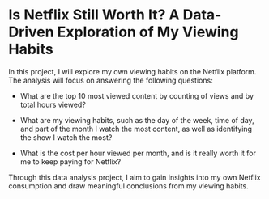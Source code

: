 # Is Netflix Still Worth It? A Data-Driven Exploration of My Viewing Habits
In this project, I will explore my own viewing habits on the Netflix platform. The analysis will focus on answering the following questions:

* What are the top 10 most viewed content by counting of views and by total hours viewed?

* What are my viewing habits, such as the day of the week, time of day, and part of the month I watch the most content, as well as identifying the show I watch the most?

* What is the cost per hour viewed per month, and is it really worth it for me to keep paying for Netflix?

Through this data analysis project, I aim to gain insights into my own Netflix consumption and draw meaningful conclusions from my viewing habits.
